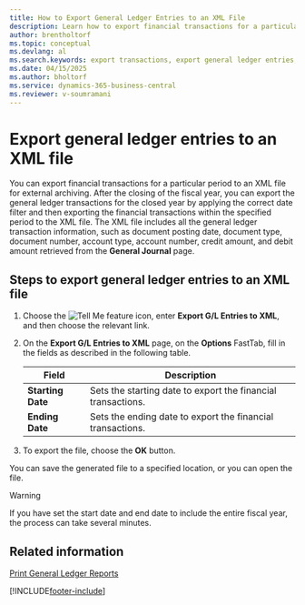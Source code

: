 ```yaml
---
title: How to Export General Ledger Entries to an XML File
description: Learn how to export financial transactions for a particular period to an XML file for external archiving.
author: brentholtorf
ms.topic: conceptual
ms.devlang: al
ms.search.keywords: export transactions, export general ledger entries, XML file, French version
ms.date: 04/15/2025
ms.author: bholtorf
ms.service: dynamics-365-business-central
ms.reviewer: v-soumramani
---
```


# Export general ledger entries to an XML file

You can export financial transactions for a particular period to an XML file for external archiving. After the closing of the fiscal year, you can export the general ledger transactions for the closed year by applying the correct date filter and then exporting the financial transactions within the specified period to the XML file. The XML file includes all the general ledger transaction information, such as document posting date, document type, document number, account type, account number, credit amount, and debit amount retrieved from the **General Journal** page.  

## Steps to export general ledger entries to an XML file  

1. Choose the ![Tell Me feature](../../media/ui-search/search_small.png "Tell me what you want to do") icon, enter **Export G/L Entries to XML**, and then choose the relevant link.  
1. On the **Export G/L Entries to XML** page, on the **Options** FastTab, fill in the fields as described in the following table.  

    |Field|Description|  
    |---------------------------------|---------------------------------------|  
    |**Starting Date**|Sets the starting date to export the financial transactions.|  
    |**Ending Date**|Sets the ending date to export the financial transactions.|  

1. To export the file, choose the **OK** button.  

You can save the generated file to a specified location, or you can open the file.  

> [!WARNING]  
> If you have set the start date and end date to include the entire fiscal year, the process can take several minutes.  

## Related information

[Print General Ledger Reports](how-to-print-general-ledger-reports.md)

[!INCLUDE[footer-include](../../includes/footer-banner.md)]
